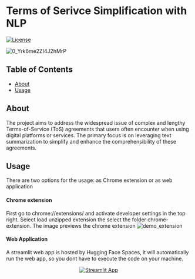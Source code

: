# Terms of Serivce Simplification with NLP
[![License](https://img.shields.io/badge/license-MIT-blue.svg)](LICENSE)

![0_Yrk6me2ZI4J2hMrP](https://github.com/EmreYY20/ToS-Simplification/assets/120115560/670c629b-f5e2-41c3-8075-2469d9d97168)


## Table of Contents
- [About](#about)
- [Usage](#usage)

## About
The project aims to address the widespread issue of complex and lengthy Terms-of-Service (ToS) agreements that users often encounter when using digital platforms or services. The primary focus is on leveraging text summarization to simplify and enhance the comprehensibility of these agreements.

## Usage
There are two options for the usage: as Chrome extension or as web application

#### Chrome extension
First go to chrome://extensions/ and activate developer settings in the top right. Select load unzipped extension the select the folder chrome-extension.
The image previews the chrome extension
![demo_extension](https://github.com/EmreYY20/QuickToS/assets/120115560/51f1047b-ca96-45b9-b765-ba0426c7d0d2)

#### Web Application
A streamlit web app is hosted by Hugging Face Spaces, it will automatically run the web app, so you dont have to execute the code on your machine.

<div align = center>
<a href="https://huggingface.co/spaces/EE21/ToS-Summarization">
  <img src="https://img.shields.io/badge/View-Streamlit%20App-blue?style=for-the-badge&logo=streamlit" alt="Streamlit App">
</a>
